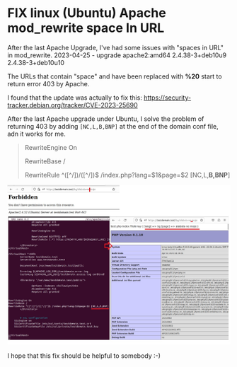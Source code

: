 # FIX linux (Ubuntu) Apache mod_rewrite space In URL

After the last Apache Upgrade, I've had some issues with "spaces in URL" in mod_rewrite.
2023-04-25 - upgrade apache2:amd64 2.4.38-3+deb10u9 2.4.38-3+deb10u10

The URLs that contain "space" and have been replaced with **%20** start to return error 403 by Apache.

I found that the update was actually to fix this:
https://security-tracker.debian.org/tracker/CVE-2023-25690

After the last Apache upgrade under Ubuntu, I solve the problem of returning 403 by adding `[NC,L,B,BNP]` at the end of the domain conf file, adn it works for me.

>RewriteEngine On
> 
>RewriteBase /
> 
>RewriteRule ^([^/])/([^/])$ /index.php?lang=$1&page=$2 [NC,L,**B,BNP**]


![fix Apache space in URL - mod_rewrite](img.jpg)


I hope that this fix should be helpful to somebody :-)